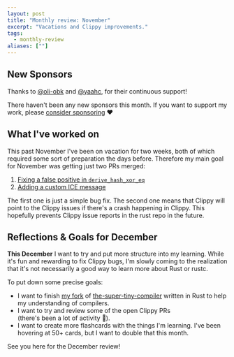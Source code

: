 ```yaml
---
layout: post
title: "Monthly review: November"
excerpt: "Vacations and Clippy improvements."
tags:
  - monthly-review
aliases: [""]
---
```


## New Sponsors

Thanks to [@oli-obk] and [@yaahc], for their continuous support!

There haven't been any new sponsors this month. If you want to support my work,
please [consider sponsoring](https://phansch.net/thanks) :heart:

## What I've worked on

This past November I've been on vacation for two weeks, both of which required
some sort of preparation the days before. Therefore my main goal for November
was getting just two PRs merged:

1. [Fixing a false positive in `derive_hash_xor_eq`](https://github.com/rust-lang/rust-clippy/pull/4766)
2. [Adding a custom ICE message](https://github.com/rust-lang/rust-clippy/pull/4588)

The first one is just a simple bug fix. The second one means that Clippy will
point to the Clippy issues if there's a crash happening in Clippy. This
hopefully prevents Clippy issue reports in the rust repo in the future.

## Reflections & Goals for December

**This December** I want to try and put more structure into my learning. While
it's fun and rewarding to fix Clippy bugs, I'm slowly coming to the realization
that it's not necessarily a good way to learn more about Rust or rustc.

To put down some precise goals:

* I want to finish [my fork][fork] of [the-super-tiny-compiler][upstream]
  written in Rust to help my understanding of compilers.
* I want to try and review some of the open Clippy PRs  
  (there's been a lot of activity :tada:).
* I want to create more flashcards with the things I'm learning. I've been
  hovering at 50+ cards, but I want to double that this month.

See you here for the December review!

[fork]: https://github.com/phansch/the-super-tiny-compiler-in-rust
[upstream]: https://github.com/jamiebuilds/the-super-tiny-compiler
[sponsorship profile]: https://github.com/sponsors/phansch
[paypal.me profile]: https://www.paypal.me/philhansch
[@oli-obk]: https://github.com/oli-obk
[@yaahc]: https://github.com/yaahc

